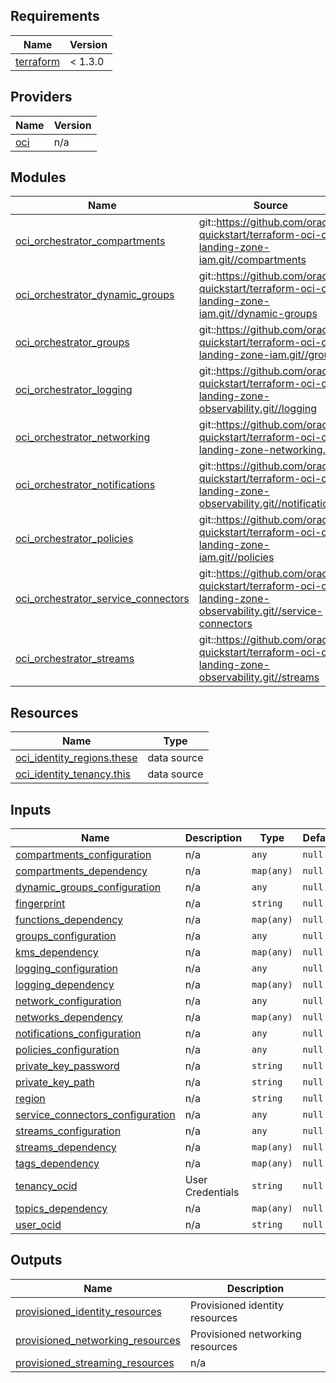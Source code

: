 ## Requirements

| Name | Version |
|------|---------|
| <a name="requirement_terraform"></a> [terraform](#requirement\_terraform) | < 1.3.0 |

## Providers

| Name | Version |
|------|---------|
| <a name="provider_oci"></a> [oci](#provider\_oci) | n/a |

## Modules

| Name | Source | Version |
|------|--------|---------|
| <a name="module_oci_orchestrator_compartments"></a> [oci\_orchestrator\_compartments](#module\_oci\_orchestrator\_compartments) | git::https://github.com/oracle-quickstart/terraform-oci-cis-landing-zone-iam.git//compartments | v0.1.9 |
| <a name="module_oci_orchestrator_dynamic_groups"></a> [oci\_orchestrator\_dynamic\_groups](#module\_oci\_orchestrator\_dynamic\_groups) | git::https://github.com/oracle-quickstart/terraform-oci-cis-landing-zone-iam.git//dynamic-groups | v0.1.9 |
| <a name="module_oci_orchestrator_groups"></a> [oci\_orchestrator\_groups](#module\_oci\_orchestrator\_groups) | git::https://github.com/oracle-quickstart/terraform-oci-cis-landing-zone-iam.git//groups | v0.1.9 |
| <a name="module_oci_orchestrator_logging"></a> [oci\_orchestrator\_logging](#module\_oci\_orchestrator\_logging) | git::https://github.com/oracle-quickstart/terraform-oci-cis-landing-zone-observability.git//logging | v0.1.3 |
| <a name="module_oci_orchestrator_networking"></a> [oci\_orchestrator\_networking](#module\_oci\_orchestrator\_networking) | git::https://github.com/oracle-quickstart/terraform-oci-cis-landing-zone-networking.git | v0.6.4 |
| <a name="module_oci_orchestrator_notifications"></a> [oci\_orchestrator\_notifications](#module\_oci\_orchestrator\_notifications) | git::https://github.com/oracle-quickstart/terraform-oci-cis-landing-zone-observability.git//notifications | v0.1.3 |
| <a name="module_oci_orchestrator_policies"></a> [oci\_orchestrator\_policies](#module\_oci\_orchestrator\_policies) | git::https://github.com/oracle-quickstart/terraform-oci-cis-landing-zone-iam.git//policies | issue-481-root-cmp-dependency |
| <a name="module_oci_orchestrator_service_connectors"></a> [oci\_orchestrator\_service\_connectors](#module\_oci\_orchestrator\_service\_connectors) | git::https://github.com/oracle-quickstart/terraform-oci-cis-landing-zone-observability.git//service-connectors | v0.1.3 |
| <a name="module_oci_orchestrator_streams"></a> [oci\_orchestrator\_streams](#module\_oci\_orchestrator\_streams) | git::https://github.com/oracle-quickstart/terraform-oci-cis-landing-zone-observability.git//streams | v0.1.3 |

## Resources

| Name | Type |
|------|------|
| [oci_identity_regions.these](https://registry.terraform.io/providers/oracle/oci/latest/docs/data-sources/identity_regions) | data source |
| [oci_identity_tenancy.this](https://registry.terraform.io/providers/oracle/oci/latest/docs/data-sources/identity_tenancy) | data source |

## Inputs

| Name | Description | Type | Default | Required |
|------|-------------|------|---------|:--------:|
| <a name="input_compartments_configuration"></a> [compartments\_configuration](#input\_compartments\_configuration) | n/a | `any` | `null` | no |
| <a name="input_compartments_dependency"></a> [compartments\_dependency](#input\_compartments\_dependency) | n/a | `map(any)` | `null` | no |
| <a name="input_dynamic_groups_configuration"></a> [dynamic\_groups\_configuration](#input\_dynamic\_groups\_configuration) | n/a | `any` | `null` | no |
| <a name="input_fingerprint"></a> [fingerprint](#input\_fingerprint) | n/a | `string` | `null` | no |
| <a name="input_functions_dependency"></a> [functions\_dependency](#input\_functions\_dependency) | n/a | `map(any)` | `null` | no |
| <a name="input_groups_configuration"></a> [groups\_configuration](#input\_groups\_configuration) | n/a | `any` | `null` | no |
| <a name="input_kms_dependency"></a> [kms\_dependency](#input\_kms\_dependency) | n/a | `map(any)` | `null` | no |
| <a name="input_logging_configuration"></a> [logging\_configuration](#input\_logging\_configuration) | n/a | `any` | `null` | no |
| <a name="input_logging_dependency"></a> [logging\_dependency](#input\_logging\_dependency) | n/a | `map(any)` | `null` | no |
| <a name="input_network_configuration"></a> [network\_configuration](#input\_network\_configuration) | n/a | `any` | `null` | no |
| <a name="input_networks_dependency"></a> [networks\_dependency](#input\_networks\_dependency) | n/a | `map(any)` | `null` | no |
| <a name="input_notifications_configuration"></a> [notifications\_configuration](#input\_notifications\_configuration) | n/a | `any` | `null` | no |
| <a name="input_policies_configuration"></a> [policies\_configuration](#input\_policies\_configuration) | n/a | `any` | `null` | no |
| <a name="input_private_key_password"></a> [private\_key\_password](#input\_private\_key\_password) | n/a | `string` | `null` | no |
| <a name="input_private_key_path"></a> [private\_key\_path](#input\_private\_key\_path) | n/a | `string` | `null` | no |
| <a name="input_region"></a> [region](#input\_region) | n/a | `string` | `null` | no |
| <a name="input_service_connectors_configuration"></a> [service\_connectors\_configuration](#input\_service\_connectors\_configuration) | n/a | `any` | `null` | no |
| <a name="input_streams_configuration"></a> [streams\_configuration](#input\_streams\_configuration) | n/a | `any` | `null` | no |
| <a name="input_streams_dependency"></a> [streams\_dependency](#input\_streams\_dependency) | n/a | `map(any)` | `null` | no |
| <a name="input_tags_dependency"></a> [tags\_dependency](#input\_tags\_dependency) | n/a | `map(any)` | `null` | no |
| <a name="input_tenancy_ocid"></a> [tenancy\_ocid](#input\_tenancy\_ocid) | User Credentials | `string` | `null` | no |
| <a name="input_topics_dependency"></a> [topics\_dependency](#input\_topics\_dependency) | n/a | `map(any)` | `null` | no |
| <a name="input_user_ocid"></a> [user\_ocid](#input\_user\_ocid) | n/a | `string` | `null` | no |

## Outputs

| Name | Description |
|------|-------------|
| <a name="output_provisioned_identity_resources"></a> [provisioned\_identity\_resources](#output\_provisioned\_identity\_resources) | Provisioned identity resources |
| <a name="output_provisioned_networking_resources"></a> [provisioned\_networking\_resources](#output\_provisioned\_networking\_resources) | Provisioned networking resources |
| <a name="output_provisioned_streaming_resources"></a> [provisioned\_streaming\_resources](#output\_provisioned\_streaming\_resources) | n/a |
